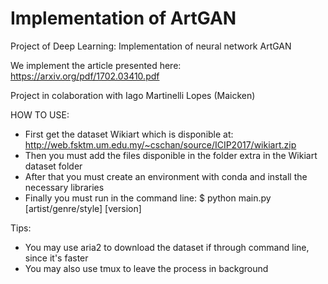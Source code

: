 # Implementation of ArtGAN
Project of Deep Learning: Implementation of neural network ArtGAN

We implement the article presented here: https://arxiv.org/pdf/1702.03410.pdf

Project in colaboration with Iago Martinelli Lopes (Maicken)

HOW TO USE:
- First get the dataset Wikiart which is disponible at: http://web.fsktm.um.edu.my/~cschan/source/ICIP2017/wikiart.zip
- Then you must add the files disponible in the folder extra in the Wikiart dataset folder
- After that you must create an environment with conda and install the necessary libraries
- Finally you must run in the command line:
  $ python main.py [artist/genre/style] [version] 
  
Tips:
- You may use aria2 to download the dataset if through command line, since it's faster
- You may also use tmux to leave the process in background

<!---
Results:
We show some of our results:
put grid with style results
put grid with genre results
put grid with style results 
Possible improvements:
Stop discriminator training when it's getting better than the generator
-->
